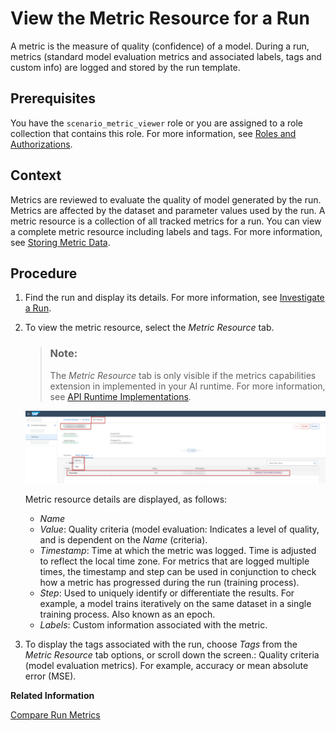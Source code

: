 <!-- loiod4f29aaeb5154b1e9f6df2766a1e2175 -->

# View the Metric Resource for a Run

A metric is the measure of quality \(confidence\) of a model. During a run, metrics \(standard model evaluation metrics and associated labels, tags and custom info\) are logged and stored by the run template.



<a name="loiod4f29aaeb5154b1e9f6df2766a1e2175__prereq_m2f_tg3_1rb"/>

## Prerequisites

You have the `scenario_metric_viewer` role or you are assigned to a role collection that contains this role. For more information, see [Roles and Authorizations](roles-and-authorizations-4ef8499.md).



## Context

Metrics are reviewed to evaluate the quality of model generated by the run. Metrics are affected by the dataset and parameter values used by the run. A metric resource is a collection of all tracked metrics for a run. You can view a complete metric resource including labels and tags. For more information, see [Storing Metric Data](https://help.sap.com/viewer/2d6c5984063c40a59eda62f4a9135bee/CLOUD/en-US/ab04f048da444d13bae08214c9d40e12.html).



## Procedure

1.  Find the run and display its details. For more information, see [Investigate a Run](investigate-a-run-e479244.md).

2.  To view the metric resource, select the *Metric Resource* tab.

    > ### Note:  
    > The *Metric Resource* tab is only visible if the metrics capabilities extension in implemented in your AI runtime. For more information, see [API Runtime Implementations](https://help.sap.com/docs/sap-ai-core/sap-ai-core-service-guide/about-ai-api).

    ![Run details with Metric Resource tab selected and key fields highlighted.](images/Image_AIL_FE_All_Run_Metric_Resource_2e99401.png)

    Metric resource details are displayed, as follows:

    -   *Name*
    -   *Value*: Quality criteria \(model evaluation: Indicates a level of quality, and is dependent on the *Name* \(criteria\).
    -   *Timestamp*: Time at which the metric was logged. Time is adjusted to reflect the local time zone. For metrics that are logged multiple times, the timestamp and step can be used in conjunction to check how a metric has progressed during the run \(training process\).
    -   *Step*: Used to uniquely identify or differentiate the results. For example, a model trains iteratively on the same dataset in a single training process. Also known as an epoch.
    -   *Labels*: Custom information associated with the metric.

3.  To display the tags associated with the run, choose *Tags* from the *Metric Resource* tab options, or scroll down the screen.: Quality criteria \(model evaluation metrics\). For example, accuracy or mean absolute error \(MSE\).


**Related Information**  


[Compare Run Metrics](compare-run-metrics-0255655.md "You compare metrics for runs to determine which configuration parameters result in optimum results.")


